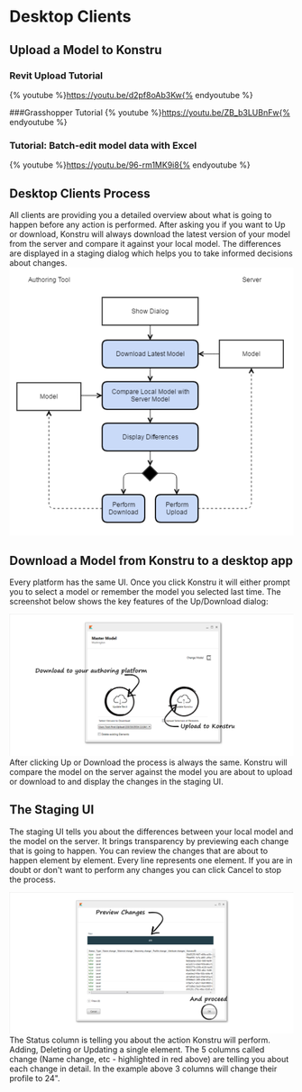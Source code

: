 # Desktop Clients

## Upload a Model to Konstru
### Revit Upload Tutorial
{% youtube %}https://youtu.be/d2pf8oAb3Kw{% endyoutube %}

###Grasshopper Tutorial
{% youtube %}https://youtu.be/ZB_b3LUBnFw{% endyoutube %}

### Tutorial: Batch-edit model data with Excel
{% youtube %}https://youtu.be/96-rm1MK9i8{% endyoutube %}

## Desktop Clients Process
All clients are providing you a detailed overview about what is going to happen before any action is performed. After asking you if you want to Up or download, Konstru will always download the latest version of your model from the server and compare it against your local model. The differences are displayed in a staging dialog which helps you to take informed decisions about changes.
![](/assets/2017-01-13_11h18_59.png)

## Download a Model from Konstru to a desktop app
Every platform has the same UI. Once you click Konstru it will either prompt you to select a model or remember the model you selected last time. The screenshot below shows the key features of the Up/Download dialog:

![](/assets/05.png)
After clicking Up or Download the process is always the same. Konstru will compare the model on the server against the model you are about to upload or download to and display the changes in the staging UI.
## The Staging UI
The staging UI tells you about the differences between your local model and the model on the server. It brings transparency by previewing each change that is going to happen. You can review the changes that are about to happen element by element. Every line represents one element. If you are in doubt or don't want to perform any changes you can click Cancel to stop the process.

![](/assets/06.png)
The Status column is telling you about the action Konstru will perform. Adding, Deleting or Updating a single element. The 5 columns called change (Name change, etc - highlighted in red above) are telling you about each change in detail. In the example above 3 columns will change their profile to 24". 